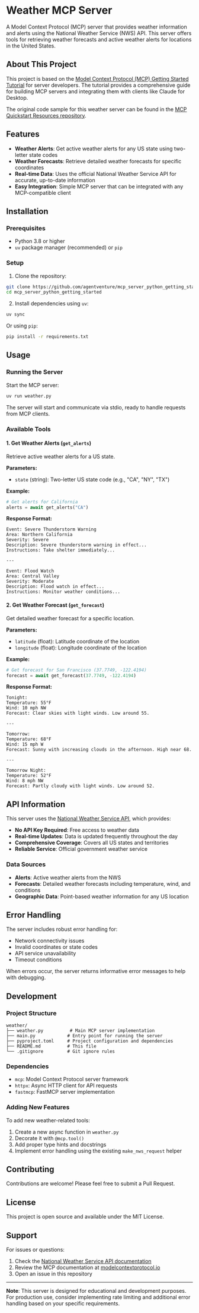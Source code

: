 # Weather MCP Server

A Model Context Protocol (MCP) server that provides weather information and alerts using the National Weather Service (NWS) API. This server offers tools for retrieving weather forecasts and active weather alerts for locations in the United States.

## About This Project

This project is based on the [Model Context Protocol (MCP) Getting Started Tutorial](https://modelcontextprotocol.io/quickstart/server) for server developers. The tutorial provides a comprehensive guide for building MCP servers and integrating them with clients like Claude for Desktop.

The original code sample for this weather server can be found in the [MCP Quickstart Resources repository](https://github.com/modelcontextprotocol/quickstart-resources/tree/main/weather-server-python).

## Features

- **Weather Alerts**: Get active weather alerts for any US state using two-letter state codes
- **Weather Forecasts**: Retrieve detailed weather forecasts for specific coordinates
- **Real-time Data**: Uses the official National Weather Service API for accurate, up-to-date information
- **Easy Integration**: Simple MCP server that can be integrated with any MCP-compatible client

## Installation

### Prerequisites

- Python 3.8 or higher
- `uv` package manager (recommended) or `pip`

### Setup

1. Clone the repository:
```bash
git clone https://github.com/agentventure/mcp_server_python_getting_started.git
cd mcp_server_python_getting_started
```

2. Install dependencies using `uv`:
```bash
uv sync
```

Or using `pip`:
```bash
pip install -r requirements.txt
```

## Usage

### Running the Server

Start the MCP server:

```bash
uv run weather.py
```

The server will start and communicate via stdio, ready to handle requests from MCP clients.

### Available Tools

#### 1. Get Weather Alerts (`get_alerts`)

Retrieve active weather alerts for a US state.

**Parameters:**
- `state` (string): Two-letter US state code (e.g., "CA", "NY", "TX")

**Example:**
```python
# Get alerts for California
alerts = await get_alerts("CA")
```

**Response Format:**
```
Event: Severe Thunderstorm Warning
Area: Northern California
Severity: Severe
Description: Severe thunderstorm warning in effect...
Instructions: Take shelter immediately...

---

Event: Flood Watch
Area: Central Valley
Severity: Moderate
Description: Flood watch in effect...
Instructions: Monitor weather conditions...
```

#### 2. Get Weather Forecast (`get_forecast`)

Get detailed weather forecast for a specific location.

**Parameters:**
- `latitude` (float): Latitude coordinate of the location
- `longitude` (float): Longitude coordinate of the location

**Example:**
```python
# Get forecast for San Francisco (37.7749, -122.4194)
forecast = await get_forecast(37.7749, -122.4194)
```

**Response Format:**
```
Tonight:
Temperature: 55°F
Wind: 10 mph NW
Forecast: Clear skies with light winds. Low around 55.

---

Tomorrow:
Temperature: 68°F
Wind: 15 mph W
Forecast: Sunny with increasing clouds in the afternoon. High near 68.

---

Tomorrow Night:
Temperature: 52°F
Wind: 8 mph NW
Forecast: Partly cloudy with light winds. Low around 52.
```

## API Information

This server uses the [National Weather Service API](https://www.weather.gov/documentation/services-web-api), which provides:

- **No API Key Required**: Free access to weather data
- **Real-time Updates**: Data is updated frequently throughout the day
- **Comprehensive Coverage**: Covers all US states and territories
- **Reliable Service**: Official government weather service

### Data Sources

- **Alerts**: Active weather alerts from the NWS
- **Forecasts**: Detailed weather forecasts including temperature, wind, and conditions
- **Geographic Data**: Point-based weather information for any US location

## Error Handling

The server includes robust error handling for:

- Network connectivity issues
- Invalid coordinates or state codes
- API service unavailability
- Timeout conditions

When errors occur, the server returns informative error messages to help with debugging.

## Development

### Project Structure

```
weather/
├── weather.py          # Main MCP server implementation
├── main.py            # Entry point for running the server
├── pyproject.toml     # Project configuration and dependencies
├── README.md          # This file
└── .gitignore         # Git ignore rules
```

### Dependencies

- `mcp`: Model Context Protocol server framework
- `httpx`: Async HTTP client for API requests
- `fastmcp`: FastMCP server implementation

### Adding New Features

To add new weather-related tools:

1. Create a new async function in `weather.py`
2. Decorate it with `@mcp.tool()`
3. Add proper type hints and docstrings
4. Implement error handling using the existing `make_nws_request` helper

## Contributing

Contributions are welcome! Please feel free to submit a Pull Request.

## License

This project is open source and available under the MIT License.

## Support

For issues or questions:

1. Check the [National Weather Service API documentation](https://www.weather.gov/documentation/services-web-api)
2. Review the MCP documentation at [modelcontextprotocol.io](https://modelcontextprotocol.io)
3. Open an issue in this repository

---

**Note**: This server is designed for educational and development purposes. For production use, consider implementing rate limiting and additional error handling based on your specific requirements.
